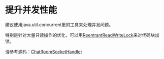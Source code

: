 # 提升并发性能 #

建议使用java.util.concurrent里的工具来处理并发问题。

特别是针对大量只读操作的优化，可以用[ReentrantReadWriteLock](http://download.oracle.com/javase/6/docs/api/java/util/concurrent/locks/ReentrantReadWriteLock.html)来对代码块加锁。

请参考源码：[ChatRoomSocketHandler](http://code.google.com/p/auto-comet/source/browse/trunk/demo/cometChat/src/org/auto/comet/example/chat/service/ChatRoomSocketHandler.java)